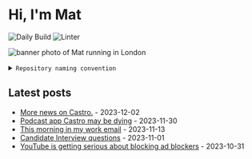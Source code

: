# Hi, I'm Mat

![Daily Build](https://github.com/mat-0/mat-0/workflows/Daily%20Build/badge.svg) ![Linter](https://github.com/mat-0/mat-0/workflows/Linter/badge.svg)

![banner photo of Mat running in London](https://raw.githubusercontent.com/mat-0/mat-0/master/images/gh-header-image-cropped.jpg)

<details><summary><code>Repository naming convention</code></summary>
  
Repositories, where possible, are lowercase with underscores and follow the naming conventions below. 

  
- Demonstrations or proof of concepts use the format `demo_name`.
- Boilerplate or templates are named in the format `template_name`.
  - where appropriate these are also published through github pages and will be available at `username.github.io/repo_name`.
- WordPress related content (mostly plugins) are all prefixed with `wp_`.
- Twitter bots are prefix with `bot_`.
- Standard repositories are named as they are, sometimes this might be a domain name e.g `thechels.uk`.
</details>

## Latest posts

<!-- blog starts -->
- [More news on Castro.](https://thechels.uk/more-news-on-castro.) - 2023-12-02
- [Podcast app Castro may be dying](https://thechels.uk/podcast-app-castro-may-be-dying) - 2023-11-30
- [This morning in my work email](https://thechels.uk/this-morning-in-my-work-email) - 2023-11-13
- [Candidate Interview questions](https://thechels.uk/candidate-interview-questions) - 2023-11-01
- [YouTube is getting serious about blocking ad blockers](https://thechels.uk/youtube-is-getting-serious-about-blocking-ad-blockers) - 2023-10-31
<!-- blog ends -->
